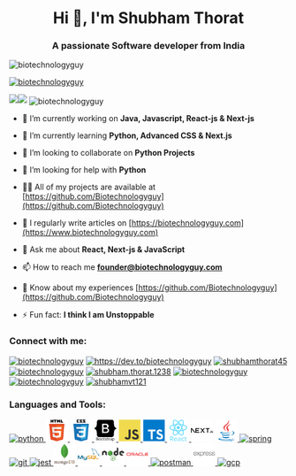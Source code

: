 <h1 align="center">Hi 👋, I'm Shubham Thorat</h1>
<h3 align="center">A passionate Software developer from India</h3>

<p align="left"> <img src="https://komarev.com/ghpvc/?username=biotechnologyguy&label=Profile%20views&color=0e75b6&style=flat" alt="biotechnologyguy" /> </p>

<p align="left"> <a href="https://github.com/biotechnologyguy"><img src="https://github-profile-trophy.vercel.app/?username=biotechnologyguy&column=9&theme=gruvbox&no-frame=true" alt="biotechnologyguy" /></a> </p>
<div>
  <img height="170" align="left" src="https://github-readme-stats.vercel.app/api?username=biotechnologyguy&count_private=true&include_all_commits=true" />
  <img src="https://github-readme-stats.vercel.app/api/top-langs/?username=biotechnologyguy&layout=compact" />
  <img align="center" src="https://github-readme-streak-stats.herokuapp.com/?user=biotechnologyguy&" alt="biotechnologyguy" />
</div>



- 🔭 I’m currently working on **Java, Javascript, React-js & Next-js**

- 🌱 I’m currently learning **Python, Advanced CSS & Next.js**

- 👯 I’m looking to collaborate on **Python Projects**

- 🤝 I’m looking for help with **Python**

- 👨‍💻 All of my projects are available at [https://github.com/Biotechnologyguy](https://github.com/Biotechnologyguy)

- 📝 I regularly write articles on [https://biotechnologyguy.com](https://www.biotechnologyguy.com)

- 💬 Ask me about **React, Next-js & JavaScript**

- 📫 How to reach me **founder@biotechnologyguy.com**

- 📄 Know about my experiences [https://github.com/Biotechnologyguy](https://github.com/Biotechnologyguy)

- ⚡ Fun fact: **I think I am Unstoppable**

<h3 align="left">Connect with me:</h3>
<p align="left">
<a href="https://codepen.io/biotechnologyguy" target="blank"><img align="center" src="https://raw.githubusercontent.com/rahuldkjain/github-profile-readme-generator/master/src/images/icons/Social/codepen.svg" alt="biotechnologyguy" height="30" width="40" /></a>
<a href="https://dev.to/https://dev.to/biotechnologyguy" target="blank"><img align="center" src="https://raw.githubusercontent.com/rahuldkjain/github-profile-readme-generator/master/src/images/icons/Social/devto.svg" alt="https://dev.to/biotechnologyguy" height="30" width="40" /></a>
<a href="https://twitter.com/shubhamthorat45" target="blank"><img align="center" src="https://raw.githubusercontent.com/rahuldkjain/github-profile-readme-generator/master/src/images/icons/Social/twitter.svg" alt="shubhamthorat45" height="30" width="40" /></a>
<a href="https://linkedin.com/in/biotechnologyguy" target="blank"><img align="center" src="https://raw.githubusercontent.com/rahuldkjain/github-profile-readme-generator/master/src/images/icons/Social/linked-in-alt.svg" alt="biotechnologyguy" height="30" width="40" /></a>
<a href="https://fb.com/shubham.thorat.1238" target="blank"><img align="center" src="https://raw.githubusercontent.com/rahuldkjain/github-profile-readme-generator/master/src/images/icons/Social/facebook.svg" alt="shubham.thorat.1238" height="30" width="40" /></a>
<a href="https://instagram.com/biotechnologyguy" target="blank"><img align="center" src="https://raw.githubusercontent.com/rahuldkjain/github-profile-readme-generator/master/src/images/icons/Social/instagram.svg" alt="biotechnologyguy" height="30" width="40" /></a>
<a href="https://www.youtube.com/c/biotechnologyguy" target="blank"><img align="center" src="https://raw.githubusercontent.com/rahuldkjain/github-profile-readme-generator/master/src/images/icons/Social/youtube.svg" alt="biotechnologyguy" height="30" width="40" /></a>
<a href="https://www.hackerrank.com/shubhamvt121" target="blank"><img align="center" src="https://raw.githubusercontent.com/rahuldkjain/github-profile-readme-generator/master/src/images/icons/Social/hackerrank.svg" alt="shubhamvt121" height="30" width="40" /></a>
</p>

<h3 align="left">Languages and Tools:</h3>
<p align="left">
  <a href="https://www.w3schools.com/python/default.asp" target="_blank" rel="noreferrer"> <img src="https://www.vectorlogo.zone/logos/python/python-icon.svg" alt="python" width="40" height="40"/> </a> 
  <a href="https://www.w3.org/html/" target="_blank" rel="noreferrer"> <img src="https://raw.githubusercontent.com/devicons/devicon/master/icons/html5/html5-original-wordmark.svg" alt="html5" width="40" height="40"/> </a> 
  <a href="https://www.w3schools.com/css/" target="_blank" rel="noreferrer"> <img src="https://raw.githubusercontent.com/devicons/devicon/master/icons/css3/css3-original-wordmark.svg" alt="css3" width="40" height="40"/> </a> 
  <a href="https://getbootstrap.com" target="_blank" rel="noreferrer"> <img src="https://raw.githubusercontent.com/devicons/devicon/master/icons/bootstrap/bootstrap-plain-wordmark.svg" alt="bootstrap" width="40" height="40"/> </a> 
  <a href="https://developer.mozilla.org/en-US/docs/Web/JavaScript" target="_blank" rel="noreferrer"> <img src="https://raw.githubusercontent.com/devicons/devicon/master/icons/javascript/javascript-original.svg" alt="javascript" width="40" height="40"/> </a> 
  <a href="https://www.typescriptlang.org/" target="_blank" rel="noreferrer"> <img src="https://raw.githubusercontent.com/devicons/devicon/master/icons/typescript/typescript-original.svg" alt="typescript" width="40" height="40"/> </a> 
  <a href="https://reactjs.org/" target="_blank" rel="noreferrer"> <img src="https://raw.githubusercontent.com/devicons/devicon/master/icons/react/react-original-wordmark.svg" alt="react" width="40" height="40"/> </a> 
  <a href="https://nextjs.org/" target="_blank" rel="noreferrer"> <img src="https://raw.githubusercontent.com/devicons/devicon/master/icons/nextjs/nextjs-original-wordmark.svg" alt="Next.js" width="40" height="40"/></a>
  <a href="https://www.java.com" target="_blank" rel="noreferrer"> <img src="https://raw.githubusercontent.com/devicons/devicon/master/icons/java/java-original.svg" alt="java" width="40" height="40"/> </a>
  <a href="https://spring.io/" target="_blank" rel="noreferrer"> <img src="https://www.vectorlogo.zone/logos/springio/springio-icon.svg" alt="spring" width="40" height="40"/> </a>
  <a href="https://git-scm.com/" target="_blank" rel="noreferrer"> <img src="https://www.vectorlogo.zone/logos/git-scm/git-scm-icon.svg" alt="git" width="40" height="40"/> </a>   
  <a href="https://jestjs.io" target="_blank" rel="noreferrer"> <img src="https://www.vectorlogo.zone/logos/jestjsio/jestjsio-icon.svg" alt="jest" width="40" height="40"/> </a> 
  <a href="https://www.mongodb.com/" target="_blank" rel="noreferrer"> <img src="https://raw.githubusercontent.com/devicons/devicon/master/icons/mongodb/mongodb-original-wordmark.svg" alt="mongodb" width="40" height="40"/> </a> 
  <a href="https://www.mysql.com/" target="_blank" rel="noreferrer"> <img src="https://raw.githubusercontent.com/devicons/devicon/master/icons/mysql/mysql-original-wordmark.svg" alt="mysql" width="40" height="40"/> </a>
  <a href="https://nodejs.org" target="_blank" rel="noreferrer"> <img src="https://raw.githubusercontent.com/devicons/devicon/master/icons/nodejs/nodejs-original-wordmark.svg" alt="nodejs" width="40" height="40"/> </a>
  <a href="https://www.oracle.com/" target="_blank" rel="noreferrer"> <img src="https://raw.githubusercontent.com/devicons/devicon/master/icons/oracle/oracle-original.svg" alt="oracle" width="40" height="40"/> </a>
  <a href="https://postman.com" target="_blank" rel="noreferrer"> <img src="https://www.vectorlogo.zone/logos/getpostman/getpostman-icon.svg" alt="postman" width="40" height="40"/> </a>
  <a href="https://expressjs.com" target="_blank" rel="noreferrer"> <img src="https://raw.githubusercontent.com/devicons/devicon/master/icons/express/express-original-wordmark.svg" alt="express" width="40" height="40"/> </a> 
  <a href="https://cloud.google.com" target="_blank" rel="noreferrer"> <img src="https://www.vectorlogo.zone/logos/google_cloud/google_cloud-icon.svg" alt="gcp" width="40" height="40"/> </a> 
</p>
